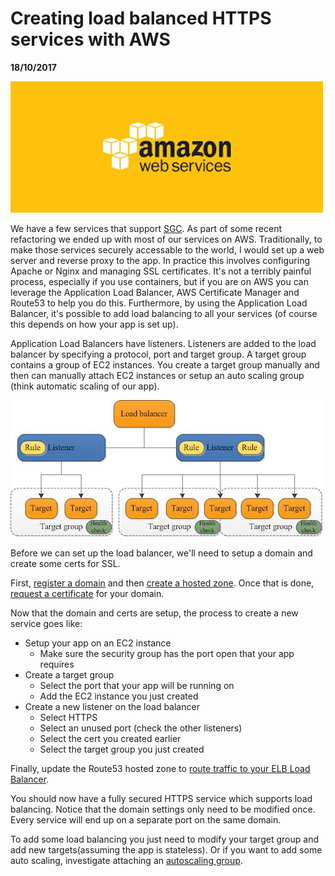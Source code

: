 # Creating load balanced HTTPS services with AWS

__18/10/2017__

![dashboard](/assets/aws.jpg)

We have a few services that support [SGC](https://sgc.garvan.org.au). As part of
some recent refactoring we ended up with most of our services on AWS.
Traditionally, to make those services securely accessable to the world,
I would set up a web server and reverse proxy to the app. In practice this involves
 configuring Apache or Nginx and managing SSL certificates.
It's not a terribly painful process, especially if you use containers, but if you are on AWS you can leverage the
Application Load Balancer, AWS Certificate Manager and Route53 to help you do this.
Furthermore, by using the Application Load Balancer, it's possible to add
load balancing to all your services
(of course this depends on how your app is set up).

Application Load Balancers have listeners. Listeners are
added to the load balancer by specifying a protocol, port and target group. A
target group contains a group of EC2 instances.
You create a target group manually and then can manually attach EC2 instances or
 setup an auto scaling group (think automatic scaling of our app).

 ![Load Balancer](/assets/alb.jpg)

Before we can set up the load balancer, we'll need to setup a domain and create
some certs for SSL.

First, [register a domain](http://docs.aws.amazon.com/Route53/latest/DeveloperGuide/domain-register.html)
and then [create a hosted zone](http://docs.aws.amazon.com/Route53/latest/DeveloperGuide/CreatingHostedZone.html).
Once that is done, [request a certificate](https://docs.aws.amazon.com/acm/latest/userguide/gs-acm-request.html)
for your domain.

Now that the domain and certs are setup, the process to create a new service goes like:

- Setup your app on an EC2 instance
  - Make sure the security group has the port open that your app requires
- Create a target group
  - Select the port that your app will be running on
  - Add the EC2 instance you just created
- Create a new listener on the load balancer
  - Select HTTPS
  - Select an unused port (check the other listeners)
  - Select the cert you created earlier
  - Select the target group you just created

Finally, update the Route53 hosted zone to [route traffic to your ELB Load Balancer](http://docs.aws.amazon.com/Route53/latest/DeveloperGuide/routing-to-elb-load-balancer.html).

You should now have a fully secured HTTPS service which supports load balancing.
Notice that the domain settings only need to be modified once. Every service will
end up on a separate port on the same domain.

To add some load balancing you just need to modify your target
group and add new targets(assuming the app is stateless). Or if you want to add
some auto scaling, investigate attaching an [autoscaling group](http://docs.aws.amazon.com/autoscaling/latest/userguide/AutoScalingGroup.html).

